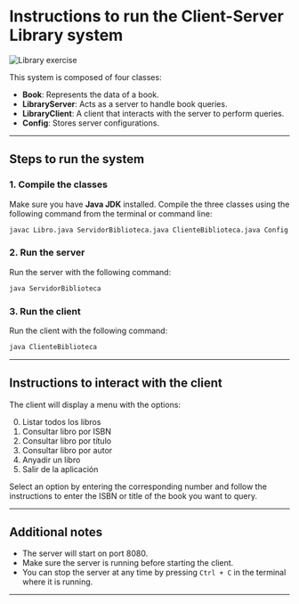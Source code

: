 # Instructions to run the Client-Server Library system

![Library exercise](./circe-library.png?raw=true 'Library exercise')

This system is composed of four classes:
- **Book**: Represents the data of a book.
- **LibraryServer**: Acts as a server to handle book queries.
- **LibraryClient**: A client that interacts with the server to perform queries.
- **Config**: Stores server configurations.

---

## Steps to run the system

### 1. Compile the classes
Make sure you have **Java JDK** installed. Compile the three classes using the following command from the terminal or command line:

```bash
javac Libro.java ServidorBiblioteca.java ClienteBiblioteca.java Config.java
```

### 2. Run the server
Run the server with the following command:

```bash
java ServidorBiblioteca
```

### 3. Run the client
Run the client with the following command:

```bash
java ClienteBiblioteca
```

---

## Instructions to interact with the client

The client will display a menu with the options:

0. Listar todos los libros
1. Consultar libro por ISBN
2. Consultar libro por título
3. Consultar libro por autor
4. Anyadir un libro
5. Salir de la aplicación

Select an option by entering the corresponding number and follow the instructions to enter the ISBN or title of the book you want to query.

---

## Additional notes

- The server will start on port 8080.
- Make sure the server is running before starting the client.
- You can stop the server at any time by pressing `Ctrl + C` in the terminal where it is running.

---